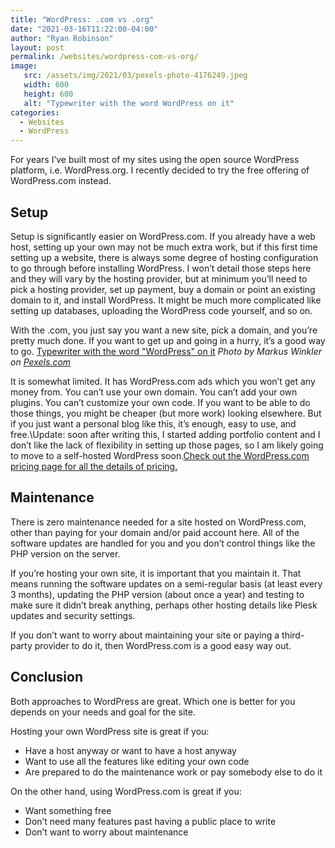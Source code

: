 ```yaml
---
title: "WordPress: .com vs .org"
date: "2021-03-16T11:22:00-04:00"
author: "Ryan Robinson"
layout: post
permalink: /websites/wordpress-com-vs-org/
image:
   src: /assets/img/2021/03/pexels-photo-4176249.jpeg
   width: 600
   height: 600
   alt: "Typewriter with the word WordPress on it"
categories:
  - Websites
  - WordPress
---
```


For years I’ve built most of my sites using the open source WordPress platform, i.e. WordPress.org. I recently decided to try the free offering of WordPress.com instead.

## Setup

Setup is significantly easier on WordPress.com. If you already have a web host, setting up your own may not be much extra work, but if this first time setting up a website, there is always some degree of hosting configuration to go through before installing WordPress. I won’t detail those steps here and they will vary by the hosting provider, but at minimum you’ll need to pick a hosting provider, set up payment, buy a domain or point an existing domain to it, and install WordPress. It might be much more complicated like setting up databases, uploading the WordPress code yourself, and so on.

With the .com, you just say you want a new site, pick a domain, and you’re pretty much done. If you want to get up and going in a hurry, it’s a good way to go.
[Typewriter with the word "WordPress" on it](/assets/img/2021/03/pexels-photo-4176249.jpeg)
_Photo by Markus Winkler on [Pexels.com](https://www.pexels.com/photo/office-writing-technology-lens-4176249/)_

It is somewhat limited. It has WordPress.com ads which you won’t get any money from. You can’t use your own domain. You can’t add your own plugins. You can’t customize your own code. If you want to be able to do those things, you might be cheaper (but more work) looking elsewhere. But if you just want a personal blog like this, it’s enough, easy to use, and free.\Update: soon after writing this, I started adding portfolio content and I don’t like the lack of flexibility in setting up those pages, so I am likely going to move to a self-hosted WordPress soon.[Check out the WordPress.com pricing page for all the details of pricing.](https://wordpress.com/pricing/)

## Maintenance

There is zero maintenance needed for a site hosted on WordPress.com, other than paying for your domain and/or paid account here. All of the software updates are handled for you and you don’t control things like the PHP version on the server.

If you’re hosting your own site, it is important that you maintain it. That means running the software updates on a semi-regular basis (at least every 3 months), updating the PHP version (about once a year) and testing to make sure it didn’t break anything, perhaps other hosting details like Plesk updates and security settings.

If you don’t want to worry about maintaining your site or paying a third-party provider to do it, then WordPress.com is a good easy way out.

## Conclusion

Both approaches to WordPress are great. Which one is better for you depends on your needs and goal for the site.

Hosting your own WordPress site is great if you:

- Have a host anyway or want to have a host anyway
- Want to use all the features like editing your own code
- Are prepared to do the maintenance work or pay somebody else to do it

On the other hand, using WordPress.com is great if you:

- Want something free
- Don’t need many features past having a public place to write
- Don’t want to worry about maintenance
